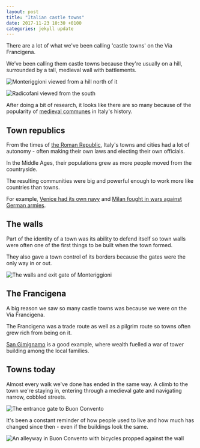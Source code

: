 ```yaml
---
layout: post
title: "Italian castle towns"
date: 2017-11-23 10:30 +0100
categories: jekyll update
---
```


There are a lot of what we've been calling 'castle towns' on the Via Francigena. 

We’ve been calling them castle towns because they're usually on a hill, surrounded by a tall, medieval wall with battlements.

![Monteriggioni viewed from a hill north of it](https://github.com/tombye/trexit/raw/gh-pages/assets/images/monteriggioni-from-a-hill-in-the-north.jpg)

![Radicofani viewed from the south](https://github.com/tombye/trexit/raw/gh-pages/assets/images/radicofani-from-the-south.jpg)

After doing a bit of research, it looks like there are so many because of the popularity of [medieval communes](https://en.m.wikipedia.org/wiki/Medieval_commune) in Italy's history.

## Town republics

From the times of [the Roman Republic](https://en.m.wikipedia.org/wiki/Roman_Republic), Italy's towns and cities had a lot of autonomy - often making their own laws and electing their own officials.

In the Middle Ages, their populations grew as more people moved from the countryside.

The resulting communities were big and powerful enough to work more like countries than towns.

For example, [Venice had its own navy](https://en.m.wikipedia.org/wiki/Venetian_navy) and [Milan fought in wars against German armies](https://en.m.wikipedia.org/wiki/Battle_of_Legnano).

## The walls

Part of the identity of a town was its ability to defend itself so town walls were often one of the first things to be built when the town formed.

They also gave a town control of its borders because the gates were the only way in or out.

![The walls and exit gate of Monteriggioni](https://github.com/tombye/trexit/raw/gh-pages/assets/images/monteriggioni-exit-gate.jpg) 

## The Francigena

A big reason we saw so many castle towns was because we were on the Via Francigena.

The Francigena was a trade route as well as a pilgrim route so towns often grew rich from being on it.

[San Gimignamo]() is a good example, where wealth fuelled a war of tower building among the local families.

## Towns today

Almost every walk we've done has ended in the same way. A climb to the town we're staying in, entering through a medieval gate and navigating narrow, cobbled streets.

![The entrance gate to Buon Convento](https://github.com/tombye/trexit/raw/gh-pages/assets/images/buon-convento-entrance-gate.jpg)

It's been a constant reminder of how people used to live and how much has changed since then - even if the buildings look the same.

![An alleyway in Buon Convento with bicycles propped against the wall](https://github.com/tombye/trexit/raw/gh-pages/assets/images/bicycles-in-buon-convento.jpg)
